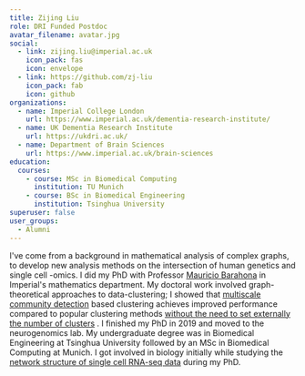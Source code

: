 ```yaml
---
title: Zijing Liu
role: DRI Funded Postdoc
avatar_filename: avatar.jpg
social:
  - link: zijing.liu@imperial.ac.uk
    icon_pack: fas
    icon: envelope
  - link: https://github.com/zj-liu
    icon_pack: fab
    icon: github        
organizations:
  - name: Imperial College London
    url: https://www.imperial.ac.uk/dementia-research-institute/
  - name: UK Dementia Research Institute
    url: https://ukdri.ac.uk/
  - name: Department of Brain Sciences
    url: https://www.imperial.ac.uk/brain-sciences
education:
  courses:
    - course: MSc in Biomedical Computing
      institution: TU Munich
    - course: BSc in Biomedical Engineering
      institution: Tsinghua University
superuser: false
user_groups:
  - Alumni
---
```

I've come from a background in mathematical analysis of complex graphs, to develop new analysis methods on the intersection of human genetics and single cell -omics. I did my PhD with Professor [Mauricio Barahona](https://www.imperial.ac.uk/people/m.barahona) in Imperial's mathematics department. My doctoral work involved graph-theoretical approaches to data-clustering; I showed that [multiscale community detection](https://academic.oup.com/comnet/article/6/2/157/4037125) based clustering achieves improved performance compared to popular clustering methods [without the need to set externally the number of clusters](https://link.springer.com/article/10.1007/s41109-019-0248-7) . I finished my PhD in 2019 and moved to the neurogenomics lab. My undergraduate degree was in Biomedical Engineering at Tsinghua University followed by an MSc in Biomedical Computing at Munich. I got involved in biology initially while studying the [network structure of single cell RNA-seq data](https://spiral.imperial.ac.uk/handle/10044/1/70845) during my PhD.

